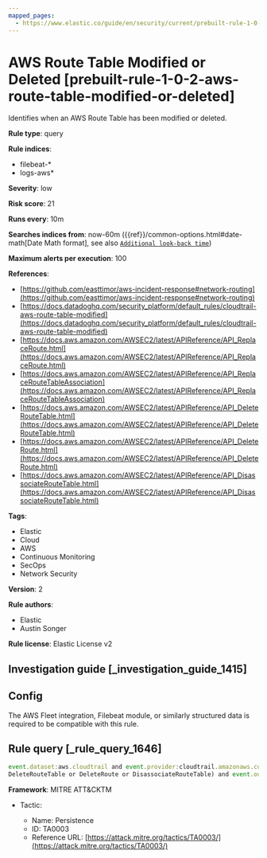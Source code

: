 ```yaml
---
mapped_pages:
  - https://www.elastic.co/guide/en/security/current/prebuilt-rule-1-0-2-aws-route-table-modified-or-deleted.html
---
```


# AWS Route Table Modified or Deleted [prebuilt-rule-1-0-2-aws-route-table-modified-or-deleted]

Identifies when an AWS Route Table has been modified or deleted.

**Rule type**: query

**Rule indices**:

* filebeat-*
* logs-aws*

**Severity**: low

**Risk score**: 21

**Runs every**: 10m

**Searches indices from**: now-60m ({{ref}}/common-options.html#date-math[Date Math format], see also [`Additional look-back time`](docs-content://solutions/security/detect-and-alert/create-detection-rule.md#rule-schedule))

**Maximum alerts per execution**: 100

**References**:

* [https://github.com/easttimor/aws-incident-response#network-routing](https://github.com/easttimor/aws-incident-response#network-routing)
* [https://docs.datadoghq.com/security_platform/default_rules/cloudtrail-aws-route-table-modified](https://docs.datadoghq.com/security_platform/default_rules/cloudtrail-aws-route-table-modified)
* [https://docs.aws.amazon.com/AWSEC2/latest/APIReference/API_ReplaceRoute.html](https://docs.aws.amazon.com/AWSEC2/latest/APIReference/API_ReplaceRoute.html)
* [https://docs.aws.amazon.com/AWSEC2/latest/APIReference/API_ReplaceRouteTableAssociation](https://docs.aws.amazon.com/AWSEC2/latest/APIReference/API_ReplaceRouteTableAssociation)
* [https://docs.aws.amazon.com/AWSEC2/latest/APIReference/API_DeleteRouteTable.html](https://docs.aws.amazon.com/AWSEC2/latest/APIReference/API_DeleteRouteTable.html)
* [https://docs.aws.amazon.com/AWSEC2/latest/APIReference/API_DeleteRoute.html](https://docs.aws.amazon.com/AWSEC2/latest/APIReference/API_DeleteRoute.html)
* [https://docs.aws.amazon.com/AWSEC2/latest/APIReference/API_DisassociateRouteTable.html](https://docs.aws.amazon.com/AWSEC2/latest/APIReference/API_DisassociateRouteTable.html)

**Tags**:

* Elastic
* Cloud
* AWS
* Continuous Monitoring
* SecOps
* Network Security

**Version**: 2

**Rule authors**:

* Elastic
* Austin Songer

**Rule license**: Elastic License v2

## Investigation guide [_investigation_guide_1415]

## Config

The AWS Fleet integration, Filebeat module, or similarly structured data is required to be compatible with this rule.

## Rule query [_rule_query_1646]

```js
event.dataset:aws.cloudtrail and event.provider:cloudtrail.amazonaws.com and event.action:(ReplaceRoute or ReplaceRouteTableAssociation or
DeleteRouteTable or DeleteRoute or DisassociateRouteTable) and event.outcome:success
```

**Framework**: MITRE ATT&CKTM

* Tactic:

    * Name: Persistence
    * ID: TA0003
    * Reference URL: [https://attack.mitre.org/tactics/TA0003/](https://attack.mitre.org/tactics/TA0003/)



